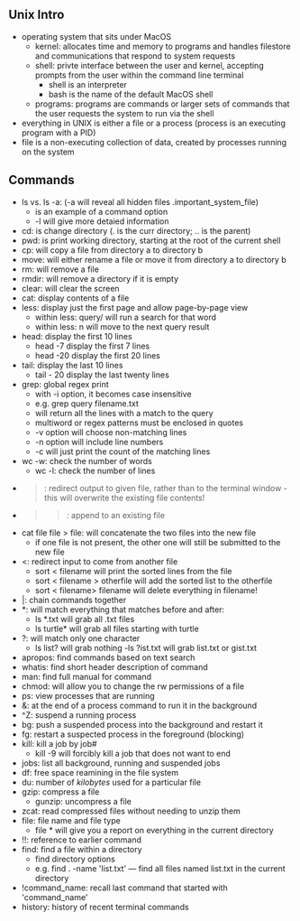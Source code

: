 ## Unix Intro

- operating system that sits under MacOS
    - kernel: allocates time and memory to programs and handles filestore and communications that respond to system requests
    - shell: privte interface between the user and kernel, accepting prompts from the user within the command line terminal
        - shell is an interpreter
        - bash is the name of the default MacOS shell
    - programs: programs are commands or larger sets of commands that the user requests the system to run via the shell
- everything in UNIX is either a file or a process (process is an executing program with a PID)
- file is a non-executing collection of data, created by processes running on the system

## Commands

- ls vs. ls -a: (-a will reveal all hidden files .important_system_file)
    - is an example of a command option
    - -l will give more detaied information
- cd: is change directory (. is the curr directory; .. is the parent)
- pwd: is print working directory, starting at the root of the current shell
- cp: will copy a file from directory a to directory b
- move: will either rename a file or move it from directory a to directory b
- rm: will remove a file
- rmdir: will remove a directory if it is empty
- clear: will clear the screen
- cat: display contents of a file
- less: display just the first page and allow page-by-page view
    - within less: query/ will run a search for that word
    - within less: n will move to the next query result
- head: display the first 10 lines
    - head -7 display the first 7 lines
    - head -20 display the first 20 lines
- tail: display the last 10 lines
    - tail - 20 display the last twenty lines
- grep: global regex print
    - with -i option, it becomes case insensitive
    - e.g. grep query filename.txt
    - will return all the lines with a match to the query
    - multiword or regex patterns must be enclosed in quotes
    - -v option will choose non-matching lines
    - -n option will include line numbers
    - -c will just print the count of the matching lines
- wc -w: check the number of words
    - wc -l: check the number of lines
- >: redirect output to given file, rather than to the terminal window
    -this will overwrite the existing file contents!
- >>: append to an existing file
- cat file file > file: will concatenate the two files into the new file
    - if one file is not present, the other one will still be submitted to the new file
- <: redirect input to come from another file
    - sort < filename will print the sorted lines from the file
    - sort < filename > otherfile will add the sorted list to the otherfile
    - sort < filename> filename will delete everything in filename!
- |: chain commands together
- *: will match everything that matches before and after:
    - ls *.txt will grab all .txt files
    - ls turtle* will grab all files starting with turtle
- ?: will match only one character
    - ls list? will grab nothing
    -ls ?ist.txt will grab list.txt or gist.txt
- apropos: find commands based on text search
- whatis: find short header description of command
- man: find full manual for command
- chmod: will allow you to change the rw permissions of a file
- ps: view processes that are running
- &: at the end of a process command to run it in the background
- ^Z: suspend a running process
- bg: push a suspended process into the background and restart it
- fg: restart a suspected process in the foreground (blocking)
- kill: kill a job by job#
    - kill -9 will forcibly kill a job that does not want to end
- jobs: list all background, running and suspended jobs
- df: free space reamining in the file system
- du: number of _kilobytes_ used for a particular file
- gzip: compress a file
    - gunzip: uncompress a file
- zcat: read compressed files without needing to unzip them
- file: file name and file type
    - file * will give you a report on everything in the current directory
- !!: reference to earlier command
- find: find a file within a directory
    - find directory options
    - e.g. find . -name 'list.txt' — find all files named list.txt in the current directory
- !command_name: recall last command that started with 'command_name'
- history: history of recent terminal commands

